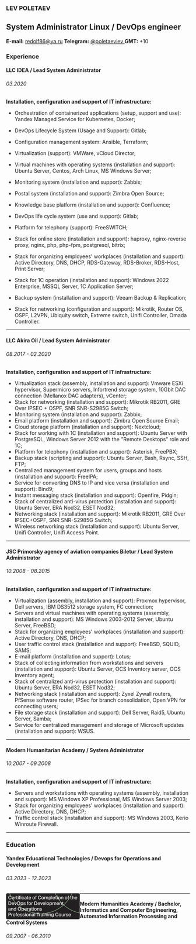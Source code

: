 



### LEV POLETAEV

## System Administrator Linux  /  DevOps engineer

**E-mail:** <a href="mailto:redolf86@ya.ru">redolf86@ya.ru </a>**Telegram:** <a href="https://t.me/poletaevlev"> @poletaevlev </a> **GMT:** +10

### Experience

#### **LLC IDEA** / **Lead System Administrator**

###### 03.2020 

**Installation, configuration and support of IT infrastructure:**

- Orchestration of containerized applications (setup, support and use): Yandex Managed Service for Kubernetes, Docker;

- DevOps Lifecycle System (Usage and Support): Gitlab;

- Configuration management system: Ansible, Terraform;

- Virtualization (support): VMWare, vCloud Director;

- Virtual machines with operating systems (installation and support): Ubuntu Server, Centos, Arch Linux, MS Windows Server;
- Monitoring system (installation and support): Zabbix;
- Postal system (installation and support): Zimbra Open Source;
- Knowledge base platform (installation and support): Confluence;
- DevOps life cycle system (use and support): Gitlab;
- Platform for telephony (support): FreeSWITCH;
- Stack for online store (installation and support): haproxy, nginx-reverse proxy, nginx, php, php-fpm, postgresql, bitrix;
- Stack for organizing employees' workplaces (installation and support): Active Directory, DNS, DHCP, RDS-Gateway, RDS-Broker, RDS-Host, Print Server;
- Stack for 1C operation (installation and support): Windows 2022 Enterprise, MSSQL Server, 1C Application Server;
- Backup system (installation and support): Veeam Backup & Replication;
- Stack for networking (configuration and support): Mikrotik, Router OS, OSPF, L2VPN, Ubiquity switch, Extreme switch, Unifi Controller, Omada Controller.

------

#### **LLC Akira Oil** / **Lead System Administrator**

###### 08.2017 - 02.2020

**Installation, configuration and support of IT infrastructure:**

- Virtualization stack (assembly, installation and support): Vmware ESXi hypervisor, Supermicro servers, Infortrend storage system, 10Gbit DAC connection (Mellanox DAC adapters), vCenter;
- Stack for networking (installation and support): Mikrotik RB2011, GRE Over IPSEC + OSPF, SNR SNR-S2985G Switch;
- Monitoring system (installation and support): Zabbix;
- Email platform (installation and support): Zimbra Open Source Email;
- Cloud storage platform (installation and support): Nextcloud;
- Stack for working with 1C (installation and support): Ubuntu Server with PostgreSQL, Windows Server 2012 with the "Remote Desktops" role and 1C;
- Platform for telephony (installation and support): Asterisk, FreePBX;
- Backup stack (scripting and support): Ubuntu Server, Bash, Rsync, SSH, FTP;
- Centralized management system for users, groups and hosts (installation and support): FreeIPA;
- Service for converting DNS to IP and vice versa (installation and support): Bind9;
- Instant messaging stack (installation and support): Openfire, Pidgin;
- Stack of centralized anti-virus protection (installation and support): Ubuntu Server, ERA Nod32, ESET Nod32;
- Networking stack (installation and support): Mikrotik RB2011, GRE Over IPSEC+OSPF, SNR SNR-S2985G Switch;
- Wireless networking stack (installation and support): Ubuntu Server, Unifi Controller, Unifi Access Point.

------

#### **JSC Primorsky agency of aviation companies Biletur** / **Lead System Administrator**

###### 10.2008 - 08.2015

**Installation, configuration and support of IT infrastructure:**

- Virtualization (assembly, installation and support): Proxmox hypervisor, Dell servers, IBM DS3512 storage system, FC connection;
- Servers and virtual machines with operating systems (assembly, installation and support): MS Windows 2003-2012 Server, Ubuntu Server, FreeBSD;
- Stack for organizing employees' workplaces (installation and support): Active Directory, DNS, DHCP;
- User traffic control stack (installation and support): FreeBSD, SQUID, SAMS;
- E-mail platform (installation and support): Lotus;
- Stack of collecting information from workstations and servers (installation and support): Ubuntu Server, OCS Inventory server, OCS Inventory agent;
- Stack of centralized anti-virus protection (installation and support): Ubuntu Server, ERA Nod32, ESET Nod32;
- Networking stack (installation and support): Zyxel Zywall routers, PfSense software router, IPSec for branch consolidation, Open VPN for connecting users;
- File storage stack (installation and support): Dell Server, Raid5, Ubuntu Server, Samba;
- Service for centralized management and storage of Microsoft updates (installation and support): WSUS.

------

#### **Modern Humanitarian Academy** / **System Administrator**

###### 10.2007 - 09.2008

**Installation, configuration and support of IT infrastructure:**

- Servers and workstations with operating systems (assembly, installation and support): MS Windows XP Professional, MS Windows Server 2003;
- Stack for organizing employees' workplaces (installation and support): Active Directory, DNS, DHCP;
- Traffic control stack (installation and support): MS Windows 2003, Kerio Winroute Firewall.

------

### Education

#### **Yandex Educational Technologies** / **Devops for Operations and Development**

###### 03.2023 - 12.2023

<a href="sert/sert_poletaevlev_devops_yandex_eng.pdf"><img src="pic/ser_icon.png" style="float: left; border-radius: 4px;" /></a>



------

#### **Modern Humanities Academy** / **Bachelor, Informatics and Computer Engineering, Automated Information Processing and Control Systems**

###### 09.2007 - 06.2010

